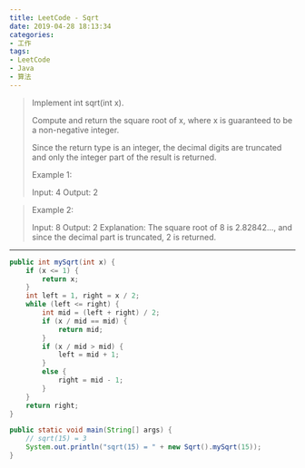 ```yaml
---
title: LeetCode - Sqrt
date: 2019-04-28 18:13:34
categories:
- 工作
tags:
- LeetCode
- Java
- 算法
---
```

> Implement int sqrt(int x).
> 
> Compute and return the square root of x, where x is guaranteed to be a non-negative integer.
> 
> Since the return type is an integer, the decimal digits are truncated and only the integer part of the result is returned.
> 
> Example 1:
> 
> Input: 4
> Output: 2

> Example 2:
> 
> Input: 8
> Output: 2
> Explanation: The square root of 8 is 2.82842..., and since 
>              the decimal part is truncated, 2 is returned.

---

```java
public int mySqrt(int x) {
    if (x <= 1) {
        return x;
    }
    int left = 1, right = x / 2;
    while (left <= right) {
        int mid = (left + right) / 2;
        if (x / mid == mid) {
            return mid;
        }
        if (x / mid > mid) {
            left = mid + 1;
        }
        else {
            right = mid - 1;
        }
    }
    return right;
}

public static void main(String[] args) {
    // sqrt(15) = 3
    System.out.println("sqrt(15) = " + new Sqrt().mySqrt(15));
}
```